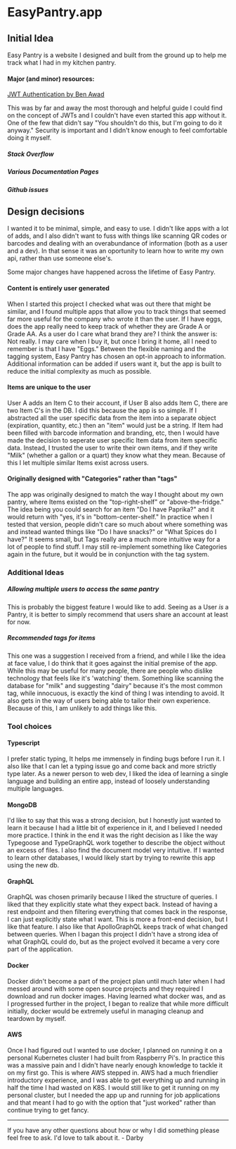 # EasyPantry.app

## Initial Idea

Easy Pantry is a website I designed and built from the ground up to help me track what I had in my kitchen pantry.

#### Major (and minor) resources:
[JWT Authentication by Ben Awad]( https://www.youtube.com/watch?v=25GS0MLT8JU&t=7512s)

This was by far and away the most thorough and helpful guide I could find on the concept of JWTs and I couldn't have even started this app without it. One of the few that didn't say "You shouldn't do this, but I'm going to do it anyway." Security is important and I didn't know enough to feel comfortable doing it myself.

##### Stack Overflow

##### Various Documentation Pages

##### Github issues

## Design decisions

I wanted it to be minimal, simple, and easy to use. I didn't like apps with a lot of adds, and I also didn't want to fuss with things like scanning QR codes or barcodes and dealing with an overabundance of information (both as a user and a dev). In that sense it was an oportunity to learn how to write my own api, rather than use someone else's.

Some major changes have happened across the lifetime of Easy Pantry.

#### Content is entirely user generated
When I started this project I checked what was out there that might be similar, and I found multiple apps that allow you to track things that seemed far more useful for the company who wrote it than the user. If I have eggs, does the app really need to keep track of whether they are Grade A or Grade AA. As a user do I care what brand they are? I think the answer is: Not really. I may care when I buy it, but once I bring it home, all I need to remember is that I have "Eggs." Between the flexible naming and the tagging system, Easy Pantry has chosen an opt-in approach to information. Additional information can be added if users want it, but the app is built to reduce the initial complexity as much as possible.


#### Items are unique to the user
User A adds an Item C to their account, if User B also adds Item C, there are two Item C's in the DB. I did this because the app is so simple. If I abstracted all the user specific data from the item into a separate object (expiration, quantity, etc.) then an "item" would just be a string. If Item had been filled with barcode information and branding, etc, then I would have made the decision to seperate user specific Item data from item specific data. Instead, I trusted the user to write their own items, and if they write "Milk" (whether a gallon or a quart) they know what they mean. Because of this I let multiple similar Items exist across users.

#### Originally designed with "Categories" rather than "tags"
The app was originally designed to match the way I thought about my own pantry, where Items existed on the "top-right-shelf" or "above-the-fridge." The idea being you could search for an item "Do I have Paprika?" and it would return with "yes, it's in "bottom-center-shelf." In practice when I tested that version, people didn't care so much about where something was and instead wanted things like "Do I have snacks?" or "What Spices do I have?" It seems small, but Tags really are a much more intuitive way for a lot of people to find stuff. I may still re-implement something like Categories again in the future, but it would be in conjunction with the tag system.

### Additional Ideas
##### Allowing multiple users to access the same pantry
This is probably the biggest feature I would like to add. Seeing as a User *is* a Pantry, it is better to simply recommend that users share an account at least for now.
##### Recommended tags for items
This one was a suggestion I received from a friend, and while I like the idea at face value, I do think that it goes against the initial premise of the app. While this may be useful for many people, there are people who dislike technology that feels like it's 'watching' them. Something like scanning the database for "milk" and suggesting "dairy" because it's the most common tag, while innocuous, is exactly the kind of thing I was intending to avoid. It also gets in the way of users being able to tailor their own experience. Because of this, I am unlikely to add things like this.

### Tool choices
#### Typescript
I prefer static typing, It helps me immensely in finding bugs before I run it. I also like that I can let a typing issue go and come back and more strictly type later. As a newer person to web dev, I liked the idea of learning a single language and building an entire app, instead of loosely understanding multiple languages.

#### MongoDB
I'd like to say that this was a strong decision, but I honestly just wanted to learn it because I had a little bit of experience in it, and I believed I needed more practice. I think in the end it was the right decision as I like the way Typegoose and TypeGraphQL work together to describe the object without an excess of files. I also find the document model very intuitive. If I wanted to learn other databases, I would likely start by trying to rewrite this app using the new db.

#### GraphQL
GraphQL was chosen primarily because I liked the structure of queries. I liked that they explicitly state what they expect back. Instead of having a rest endpoint and then filtering everything that comes back in the response, I can just explicitly state what I want. This is more a front-end decision, but I like that feature. I also like that ApolloGraphQL keeps track of what changed between queries. When I bagan this project I didn't have a strong idea of what GraphQL could do, but as the project evolved it became a very core part of the application.

#### Docker
Docker didn't become a part of the project plan until much later when I had messed around with some open source projects and they required I download and run docker images. Having learned what docker was, and as I progressed further in the project, I began to realize that while more difficult initially, docker would be extremely useful in managing cleanup and teardown by myself.

#### AWS
Once I had figured out I wanted to use docker, I planned on running it on a personal Kubernetes cluster I had built from Raspberry Pi's. In practice this was a massive pain and I didn't have nearly enough knowledge to tackle it on my first go. This is where AWS stepped in. AWS had a much friendlier introductory experience, and I was able to get everything up and running in half the time I had wasted on K8S. I would still like to get it running on my personal cluster, but I needed the app up and running for job applications and that meant I had to go with the option that "just worked" rather than continue trying to get fancy.

---
If you have any other questions about how or why I did something please feel free to ask. I'd love to talk about it. - Darby
